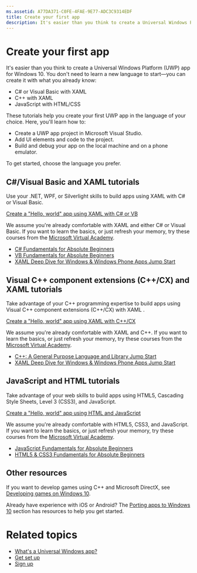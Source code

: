 ```yaml
---
ms.assetid: A77DA371-C0FE-4FAE-9E77-ADC3C9314EDF
title: Create your first app
description: It's easier than you think to create a Universal Windows Platform (UWP) app for Windows 10.
---
```

# Create your first app

It's easier than you think to create a Universal Windows Platform (UWP) app for Windows 10. You don't need to learn a new language to start—you can create it with what you already know:

-   C\# or Visual Basic with XAML
-   C++ with XAML
-   JavaScript with HTML/CSS

These tutorials help you create your first UWP app in the language of your choice. Here, you'll learn how to:

-   Create a UWP app project in Microsoft Visual Studio.
-   Add UI elements and code to the project.
-   Build and debug your app on the local machine and on a phone emulator.

To get started, choose the language you prefer.

## C\#/Visual Basic and XAML tutorials

Use your .NET, WPF, or Silverlight skills to build apps using XAML with C\# or Visual Basic.

[Create a "Hello, world" app using XAML with C\# or VB](create-a-hello-world-app-xaml-universal.md)

We assume you're already comfortable with XAML and either C\# or Visual Basic. If you want to learn the basics, or just refresh your memory, try these courses from the [Microsoft Virtual Academy](http://www.microsoftvirtualacademy.com/).

-   [C\# Fundamentals for Absolute Beginners](http://www.microsoftvirtualacademy.com/training-courses/c-fundamentals-for-absolute-beginners)
-   [VB Fundamentals for Absolute Beginners](http://www.microsoftvirtualacademy.com/training-courses/vb-fundamentals-for-absolute-beginners)
-   [XAML Deep Dive for Windows & Windows Phone Apps Jump Start](http://www.microsoftvirtualacademy.com/training-courses/xaml-deep-dive-for-windows-windows-phone-apps-jump-start)

## Visual C++ component extensions (C++/CX) and XAML tutorials

Take advantage of your C++ programming expertise to build apps using Visual C++ component extensions (C++/CX) with XAML .

[Create a "Hello, world" app using XAML with C++/CX](create-a-basic-windows-10-app-in-cpp.md)

We assume you're already comfortable with XAML and C++. If you want to learn the basics, or just refresh your memory, try these courses from the [Microsoft Virtual Academy](http://go.microsoft.com/fwlink/p/?LinkID=389916).

-   [C++: A General Purpose Language and Library Jump Start](http://www.microsoftvirtualacademy.com/training-courses/c-a-general-purpose-language-and-library-jump-start)
-   [XAML Deep Dive for Windows & Windows Phone Apps Jump Start](http://www.microsoftvirtualacademy.com/training-courses/xaml-deep-dive-for-windows-windows-phone-apps-jump-start)

## JavaScript and HTML tutorials

Take advantage of your web skills to build apps using HTML5, Cascading Style Sheets, Level 3 (CSS3), and JavaScript.

[Create a "Hello, world" app using HTML and JavaScript](create-a-hello-world-app-js-universal.md)

We assume you're already comfortable with HTML5, CSS3, and JavaScript. If you want to learn the basics, or just refresh your memory, try these courses from the [Microsoft Virtual Academy](http://go.microsoft.com/fwlink/p/?LinkID=389916).

-   [JavaScript Fundamentals for Absolute Beginners](http://www.microsoftvirtualacademy.com/training-courses/javascript-fundamentals-for-absolute-beginners)
-   [HTML5 & CSS3 Fundamentals for Absolute Beginners](http://www.microsoftvirtualacademy.com/training-courses/html5-css3-fundamentals-development-for-absolute-beginners)

## Other resources

If you want to develop games using C++ and Microsoft DirectX, see [Developing games on Windows 10](https://dev.windows.com/games).

Already have experience with iOS or Android? The [Porting apps to Windows 10](https://msdn.microsoft.com/library/windows/apps/Mt238321) section has resources to help you get started.

# Related topics

* [What's a Universal Windows app?](whats-a-uwp.md)
* [Get set up](get-set-up.md)
* [Sign up](sign-up.md)
 

